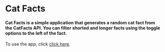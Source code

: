 # Cat Facts

#### Cat Facts is a simple application that generates a random cat fact from the CatFacts API. You can filter shorted and longer facts using the toggle options to the left of the fact.

To use the app, click [click here](https://daivdhowe1.github.io/cat-facts/).
